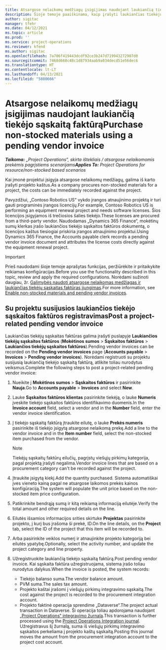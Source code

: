 ```yaml
---
title: Atsargose nelaikomų medžiagų įsigijimas naudojant laukiančią tiekėjo sąskaitą faktūrą
description: Šioje temoje paaiškinama, kaip įrašyti laukiančias tiekėjų sąskaitas faktūras.
author: sigitac
manager: tfehr
ms.date: 04/12/2021
ms.topic: article
ms.prod: ''
ms.service: project-operations
ms.reviewer: kfend
ms.author: sigitac
ms.openlocfilehash: 7a706f419443dcdf92ce3b247d719943272907d0
ms.sourcegitcommit: 7468d668c48c1d87934aab9a034decd51e56dec6
ms.translationtype: HT
ms.contentlocale: lt-LT
ms.lasthandoff: 04/13/2021
ms.locfileid: "5880666"
---
```

# <a name="purchase-non-stocked-materials-using-a-pending-vendor-invoice"></a><span data-ttu-id="ce9a0-103">Atsargose nelaikomų medžiagų įsigijimas naudojant laukiančią tiekėjo sąskaitą faktūrą</span><span class="sxs-lookup"><span data-stu-id="ce9a0-103">Purchase non-stocked materials using a pending vendor invoice</span></span>

<span data-ttu-id="ce9a0-104">_**Taikoma:** „Project Operations“, skirta ištekliais / atsargose nelaikomomis prekėmis pagrįstiems scenarijams_</span><span class="sxs-lookup"><span data-stu-id="ce9a0-104">_**Applies To:** Project Operations for resource/non-stocked based scenarios_</span></span>

<span data-ttu-id="ce9a0-105">Kai įmonė projektui įsigyja atsargose nelaikomų medžiagų, galima iš karto įrašyti projekto kaštus.</span><span class="sxs-lookup"><span data-stu-id="ce9a0-105">As a company procures non-stocked materials for a project, the costs can be immediately recorded against the project.</span></span> 

<span data-ttu-id="ce9a0-106">Pavyzdžiui, „Contoso Robotics US“ vykdo įrangos atnaujinimo projektą ir turi gauti programinės įrangos licencijų.</span><span class="sxs-lookup"><span data-stu-id="ce9a0-106">For example, Contoso Robotics US is performing an equipment renewal project and needs software licenses.</span></span> <span data-ttu-id="ce9a0-107">Šios licencijos įsigyjamos iš trečiosios šalies tiekėjo.</span><span class="sxs-lookup"><span data-stu-id="ce9a0-107">These licenses are procured from a third-party vendor.</span></span>  <span data-ttu-id="ce9a0-108">Naudodamas „Dynamics 365 Finance“, mokėtinų sumų klerkas įrašo laukiančios tiekėjo sąskaitos faktūros dokumentą, o licencijos kaštus tiesiogiai priskiria įrangos atnaujinimo projektui.</span><span class="sxs-lookup"><span data-stu-id="ce9a0-108">Using Dynamics 365 Finance, the Accounts payable clerk records a pending vendor invoice document and attributes the license costs directly against the equipment renewal project.</span></span> 

> [!IMPORTANT]
> <span data-ttu-id="ce9a0-109">Prieš naudodami šioje temoje aprašytas funkcijas, peržiūrėkite ir pritaikykite reikiamas konfigūracijas.</span><span class="sxs-lookup"><span data-stu-id="ce9a0-109">Before you use the functionality described in this topic, review and apply the required configurations.</span></span> <span data-ttu-id="ce9a0-110">Norėdami sužinoti daugiau, žr. [Galimybės naudoti atsargose nelaikomas medžiagas ir laukiančias tiekėjų sąskaitas faktūras įjungimas](configure-materials-nonstocked.md).</span><span class="sxs-lookup"><span data-stu-id="ce9a0-110">For more information, see [Enable non-stocked materials and pending vendor invoices](configure-materials-nonstocked.md).</span></span> 

## <a name="post-a-project-related-pending-vendor-invoice"></a><span data-ttu-id="ce9a0-111">Su projektu susijusios laukiančios tiekėjo sąskaitos faktūros registravimas</span><span class="sxs-lookup"><span data-stu-id="ce9a0-111">Post a project-related pending vendor invoice</span></span> 

<span data-ttu-id="ce9a0-112">Laukiančias tiekėjų sąskaitas faktūras galima įrašyti puslapyje **Laukiančios tiekėjų sąskaitos faktūros** (**Mokėtinos sumos** > **Sąskaitos faktūros** > **Laukiančios tiekėjų sąskaitos faktūros**).</span><span class="sxs-lookup"><span data-stu-id="ce9a0-112">Pending vendor invoices can be recorded on the **Pending vendor invoices** page (**Accounts payable** > **Invoices** > **Pending vendor invoices**).</span></span> <span data-ttu-id="ce9a0-113">Norėdami registruoti su projektu susijusią laukiančią tiekėjo sąskaitą faktūrą, atlikite toliau nurodytus veiksmus.</span><span class="sxs-lookup"><span data-stu-id="ce9a0-113">Complete the following steps to post a project-related pending vendor invoice:</span></span>

1. <span data-ttu-id="ce9a0-114">Nueikite į **Mokėtinos sumos** > **Sąskaitos faktūros** ir pasirinkite **Nauja**.</span><span class="sxs-lookup"><span data-stu-id="ce9a0-114">Go to **Accounts payable** > **Invoices** and select **New**.</span></span> 
2. <span data-ttu-id="ce9a0-115">Lauke **Sąskaitos faktūros klientas** pasirinkite tiekėją, o lauke **Numeris** įveskite tiekėjo sąskaitos faktūros identifikavimo duomenis.</span><span class="sxs-lookup"><span data-stu-id="ce9a0-115">In the **Invoice account** field, select a vendor and in the **Number** field, enter the vendor invoice identification.</span></span>
3. <span data-ttu-id="ce9a0-116">Į tiekėjo sąskaitą faktūrą įtraukite eilutę, o lauke **Prekės numeris** pasirinkite iš tiekėjo įsigytą atsargose nelaikomą prekę.</span><span class="sxs-lookup"><span data-stu-id="ce9a0-116">Add a line to the vendor invoice and in the **Item number** field, select the non-stocked item purchased from the vendor.</span></span> 

    > [!NOTE]
    > <span data-ttu-id="ce9a0-117">Tiekėjų sąskaitų faktūrų eilučių, pagrįstų viešųjų pirkimų kategorija, pagal projektą įrašyti negalima.</span><span class="sxs-lookup"><span data-stu-id="ce9a0-117">Vendor invoice lines that are based on a procurement category can't be recorded against the project.</span></span> 
    
5. <span data-ttu-id="ce9a0-118">Įtraukite įsigytą kiekį.</span><span class="sxs-lookup"><span data-stu-id="ce9a0-118">Add the quantity purchased.</span></span> <span data-ttu-id="ce9a0-119">Sistema automatiškai įves vieneto kainą pagal ne atsargose laikomos prekės kainos konfigūraciją.</span><span class="sxs-lookup"><span data-stu-id="ce9a0-119">The system will populate the unit price based on the non-stocked item price configuration.</span></span> 
6. <span data-ttu-id="ce9a0-120">Patikrinkite bendrąją sumą ir kitą reikiamą informaciją eilutėje.</span><span class="sxs-lookup"><span data-stu-id="ce9a0-120">Verify the total amount and other required details on the line.</span></span>
7. <span data-ttu-id="ce9a0-121">Eilutės išsamios informacijos srities skirtuke **Projektas** pasirinkite projekto, į kurį bus įrašoma ši prekė, ID.</span><span class="sxs-lookup"><span data-stu-id="ce9a0-121">On the line details, on the **Project** tab, select the ID of the project that this item will be recorded to.</span></span>
8. <span data-ttu-id="ce9a0-122">Arba pasirinkite veiklos numerį ir atnaujinkite projekto kategoriją bei eilutės ypatybę.</span><span class="sxs-lookup"><span data-stu-id="ce9a0-122">Optionally, select the activity number, and update the project category and line property.</span></span>
9. <span data-ttu-id="ce9a0-123">Užregistruokite laukiančią tiekėjo sąskaitą faktūrą.</span><span class="sxs-lookup"><span data-stu-id="ce9a0-123">Post pending vendor invoice.</span></span> <span data-ttu-id="ce9a0-124">Kai sąskaita faktūra užregistruojama, sistema įrašo toliau nurodytus dalykus.</span><span class="sxs-lookup"><span data-stu-id="ce9a0-124">When the invoice is posted, the system records:</span></span>
    
    - <span data-ttu-id="ce9a0-125">Tiekėjo balanso suma.</span><span class="sxs-lookup"><span data-stu-id="ce9a0-125">The vendor balance amount.</span></span>
    - <span data-ttu-id="ce9a0-126">PVM suma.</span><span class="sxs-lookup"><span data-stu-id="ce9a0-126">The sales tax amount.</span></span>
    - <span data-ttu-id="ce9a0-127">Projekto kaštai įrašomi į viešųjų pirkimų integravimo sąskaitą.</span><span class="sxs-lookup"><span data-stu-id="ce9a0-127">The cost against the project is recorded to the procurement integration account.</span></span>
    - <span data-ttu-id="ce9a0-128">Projekto faktinė operacija sprendime „Dataverse“.</span><span class="sxs-lookup"><span data-stu-id="ce9a0-128">The project actual transaction in Dataverse.</span></span> <span data-ttu-id="ce9a0-129">Ši operacija toliau apdorojama naudojant [„Project Operations“ integravimo žurnalą](../project-accounting/project-operations-integration-journal.md).</span><span class="sxs-lookup"><span data-stu-id="ce9a0-129">This transaction is further processed using the [Project Operations Integration journal](../project-accounting/project-operations-integration-journal.md).</span></span> <span data-ttu-id="ce9a0-130">Užregistravus šį žurnalą, suma iš viešųjų pirkimų integravimo sąskaitos perkeliama į projekto kaštų sąskaitą.</span><span class="sxs-lookup"><span data-stu-id="ce9a0-130">Posting this journal moves the amount from the procurement integration account to the project cost account.</span></span>
